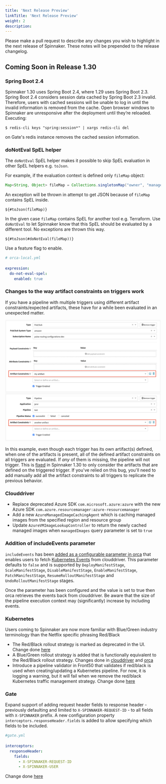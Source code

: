 ```yaml
---
title: 'Next Release Preview'
linkTitle: 'Next Release Preview'
weight: 2
description:
---
```


Please make a pull request to describe any changes you wish to highlight
in the next release of Spinnaker. These notes will be prepended to the release
changelog.

## Coming Soon in Release 1.30

### Spring Boot 2.4

Spinnaker 1.30 uses Spring Boot 2.4, where 1.29 uses Spring Boot 2.3.  Spring
Boot 2.4 considers session data cached by Spring Boot 2.3 invalid.  Therefore,
users with cached sessions will be unable to log in until the invalid
information is removed from the cache.  Open browser windows to Spinnaker are
unresponsive after the deployment until they’re reloaded.  Executing:

    $ redis-cli keys "spring:session*" | xargs redis-cli del

on Gate's redis instance removes the cached session information.

### doNotEval SpEL helper

The `doNotEval` SpEL helper makes it possible to skip SpEL evaluation in other SpEL helpers e.g. `toJson`.

For example, if the evaluation context is defined only `fileMap` object:

```java
Map<String, Object> fileMap = Collections.singletonMap("owner", "managed-by-${team}");
```

An exception will be thrown in attempt to get JSON because of `fileMap` contains SpEL inside.

```shell
${#toJson(fileMap)}
```

In the given case `fileMap` contains SpEL for another tool e.g. Terraform. Use `doNotEval` to let Spinnaker know
that this SpEL should be evaluated by a different tool. No exceptions are thrown this way.

```shell
${#toJson(#doNotEval(fileMap))}
```

Use a feature flag to enable.

```yaml
# orca-local.yml

expression:
  do-not-eval-spel:
    enabled: true
```

### Changes to the way artifact constraints on triggers work

If you have a pipeline with multiple triggers using different artifact constraints/expected artifacts, these have for a while been evaluated in an unexpected matter.

![Artifact constraints](artifact_constraints.png)

In this example, even though each trigger has its own artifact(s) defined, when one of the artifacts is present, all of the defined artifact constraints on all triggers are evaluated. If _any_ of them is missing, the pipeline will not trigger. This is [fixed](https://github.com/spinnaker/orca/pull/4322) in Spinnaker 1.30 to only consider the artifacts that are defined on the triggered trigger. If you've relied on this bug, you'll need to add manually add all the artifact constraints to all triggers to replicate the previous behavior.

### Clouddriver

- Replace deprecated Azure SDK `com.microsoft.azure:azure` with the new Azure SDK `com.azure.resourcemanager:azure-resourcemanager`
- Add a new `AzureManagedImageCachingAgent` which is caching managed images from the specified region and resource group
- Update `AzureVMImageLookupController` to return the newly cached managed images when `managedImages` query parameter is set to `true`


### Addition of includeEvents parameter
`includeEvents` has been [added as a configurable parameter in orca](https://github.com/spinnaker/orca/pull/4301) that enables users to fetch [Kubernetes Events](https://kubernetes.io/docs/reference/kubernetes-api/cluster-resources/event-v1/) from clouddriver. This parameter defaults to `false` and is supported by `DeployManifestStage`, `ScaleManifestStage`, `DisableManifestStage`, `EnableManifestStage`, `PatchManifestStage`, `ResumeRolloutManifestStage` and `UndoRolloutManifestStage` stages.

Once the parameter has been configured and the value is set to true then orca retrieves the events back from clouddriver. Be aware that the size of the pipeline execution context may (significantly) increase by including events.

### Kubernetes

Users coming to Spinnaker are now more familiar with Blue/Green industry terminology than the Netflix specific phrasing Red/Black

- The Red/Black rollout strategy is marked as deprecated in the UI. Change done [here](https://github.com/spinnaker/deck/pull/9911)
- A Blue/Green rollout strategy is added that is functionally equivalent to the Red/Black rollout strategy. Changes done in [clouddriver](https://github.com/spinnaker/clouddriver/pull/5811) and [orca](https://github.com/spinnaker/orca/pull/4332)
- Introduce a pipeline validator in Front50 that validates if red/black is used when creating/updating a Kubernetes pipeline.  For now, it is logging a warning, but it will fail when we remove the red/black Kubernetes traffic management strategy. Change done [here](https://github.com/spinnaker/front50/pull/1176)

### Gate

Expand support of adding request header fields to response header - previously defaulting and limited to `X-SPINNAKER-REQUEST-ID` - to all fields with `X-SPINNAKER` prefix. A new configuration property `interceptors.responseHeader.fields` is added to allow specifying which fields to be included.

```yaml
#gate.yml

interceptors:
  responseHeader:
    fields:
      - X-SPINNAKER-REQUEST-ID
      - X-SPINNAKER-USER
```

Change done [here](https://github.com/spinnaker/gate/pull/1610)